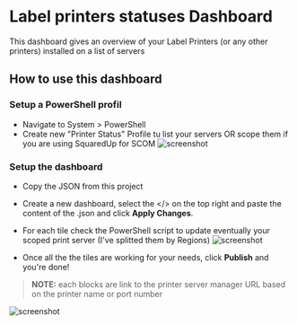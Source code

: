 # Label printers statuses Dashboard
This dashboard gives an overview of your Label Printers (or any other printers) installed on a list of servers


## How to use this dashboard
### Setup a PowerShell profil
- Navigate to System > PowerShell
- Create new "Printer Status" Profile tu list your servers OR scope them if you are using SquaredUp for SCOM
![screenshot](PrinterProfil.png)

### Setup the dashboard
- Copy the JSON from this project
- Create a new dashboard, select the </> on the top right and paste the content of the .json and click **Apply Changes**.
- For each tile check the PowerShell script to update eventually your scoped print server (I've splitted them by Regions)
![screenshot](PrinterByDCs.png)

- Once all the the tiles are working for your needs, click **Publish** and you're done!

> **NOTE:**  each blocks are link to the printer server manager URL based on the printer name or port number
  
![screenshot](PrinterLink.png)




